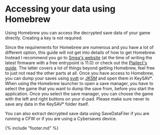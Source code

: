 # Accessing your data using Homebrew

Using Homebrew you can access the decrypted save data of your game directly. Creating a key is not required.

Since the requirements for Homebrew are numerous and you have a lot of different option, this guide will not get into details of how to get Homebrew. Instead I recommend you go to [Smea's website](http://smealum.github.io/3ds/) (at the time of writing the latest firmware with a free entrypoint is 11.0) or check out the [Plailect's guide](https://github.com/Plailect/Guide/wiki/Part-1-(Homebrew)). The latter covers a lot of things beyond getting Homebrew, feel free to just not read the other parts at all.
Once you have access to Homebrew, you can dump your saves using [svdt](https://github.com/meladroit/svdt/releases) or [JKSM](https://gbatemp.net/threads/release-jks-savemanager-homebrew-cia-save-manager.413143/) and open them in KeySAVᵉ.
When using the Homebrew launcher to open a save manager, you have to select the game that you want to dump the save from, before you start the application. Once you select the save manager, you can choose the game with the left and right buttons on your d-pad.
Please make sure never to save any data in the KeySAVᵉ folder itself.

You can also extract decrypted save data using SaveDataFiler if you are running a CFW or if you are using a Cybersaves device.

{% include "footer.md" %}
